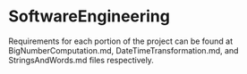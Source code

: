 # SoftwareEngineering

Requirements for each portion of the project can be found at BigNumberComputation.md, DateTimeTransformation.md, and StringsAndWords.md files respectively.
